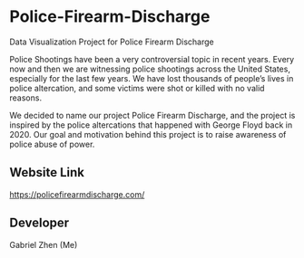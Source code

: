# Police-Firearm-Discharge
Data Visualization Project for Police Firearm Discharge

Police Shootings have been a very controversial topic in recent years. Every now and then we are witnessing police shootings across the United States, especially for the last few years. We have lost thousands of people’s lives in police altercation, and some victims were shot or killed with no valid reasons.

We decided to name our project Police Firearm Discharge, and the project is inspired by the police altercations that happened with George Floyd back in 2020. Our goal and motivation behind this project is to raise awareness of police abuse of power.


## Website Link
https://policefirearmdischarge.com/

## Developer
Gabriel Zhen (Me)
